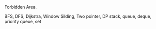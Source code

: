 Forbidden Area.

BFS, DFS, Dijkstra, Window Silding, Two pointer, DP
stack, queue, deque, priority queue, set
